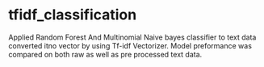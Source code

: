 # tfidf_classification

Applied Random Forest And Multinomial Naive bayes classifier to text data converted itno vector by using Tf-idf Vectorizer. Model preformance was compared on both raw as well as pre processed text data.
